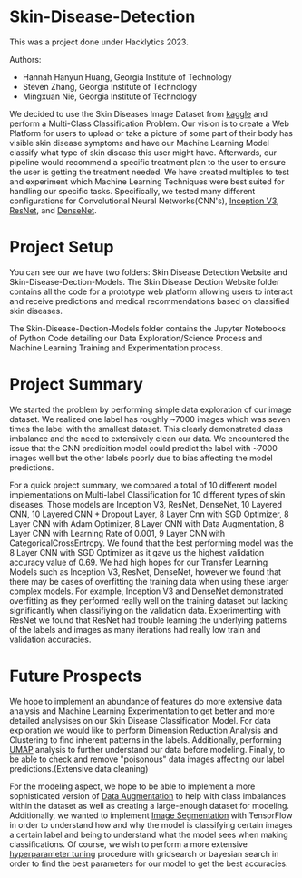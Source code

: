 # Skin-Disease-Detection

This was a project done under Hacklytics 2023.

Authors:
  - Hannah Hanyun Huang, Georgia Institute of Technology
  - Steven Zhang, Georgia Institute of Technology
  - Mingxuan Nie, Georgia Institute of Technology

We decided to use the Skin Diseases Image Dataset from [kaggle](https://www.kaggle.com/datasets/ismailpromus/skin-diseases-image-dataset) and perform a Multi-Class Classification Problem.
Our vision is to create a Web Platform for users to upload or take a picture of some part of their body has visible skin disease symptoms and have our Machine Learning Model 
classify what type of skin disease this user might have. Afterwards, our pipeline would recommend a specific treatment plan to the user to ensure the user is getting the treatment needed. We have created multiples to test and experiment which Machine Learning Techniques were best suited for handling our specific
tasks. Specifically, we tested many different configurations for Convolutional Neural Networks(CNN's), [Inception V3](https://arxiv.org/abs/1512.00567), [ResNet](https://arxiv.org/abs/1512.03385v1),
and [DenseNet](https://arxiv.org/abs/1608.06993). 

# Project Setup
You can see our we have two folders: Skin Disease Detection Website and Skin-Disease-Dection-Models. The Skin Disease Dection Website folder contains all the code for a 
prototype web platform allowing users to interact and receive predictions and medical recommendations based on classified skin diseases.

The Skin-Disease-Dection-Models folder contains the Jupyter Notebooks of Python Code detailing our Data Exploration/Science Process and Machine Learning Training and Experimentation
process. 

# Project Summary
We started the problem by performing simple data exploration of our image dataset. We realized one label has roughly ~7000 images which was seven times the label with the smallest dataset. This clearly demonstrated class imbalance and the need to extensively clean our data. We encountered the issue that the CNN predicition model could predict the label with ~7000 images well but the other labels poorly due to bias affecting the model predictions.

For a quick project summary, we compared a total of 10 different model implementations on Multi-label Classification for 10 different types of skin diseases. Those models are Inception V3, ResNet, DenseNet, 10 Layered CNN, 10 Layered CNN + Dropout Layer, 8 Layer Cnn with SGD Optimizer, 8 Layer CNN with Adam Optimizer, 8 Layer CNN with Data Augmentation, 8 Layer CNN with Learning Rate of 0.001, 9 Layer CNN with CategoricalCrossEntropy. We found that the best performing model was the 8 Layer CNN with SGD Optimizer as it gave us the highest validation accuracy value of 0.69. We had high hopes for our Transfer Learning Models such as Inception V3, ResNet, DenseNet, however we found that there may be cases of overfitting the training data when using these larger complex models. For example, Inception V3 and DenseNet demonstrated overfitting as they performed really well on the training dataset but lacking significantly when classifiying on the validation data. Experimenting with ResNet we found that ResNet had trouble learning the underlying patterns of the labels and images as many iterations had really low train and validation accuracies.

# Future Prospects
We hope to implement an abundance of features do more extensive data analysis and Machine Learning Experimentation to get better and more detailed analysises on our Skin Disease Classification Model. For data exploration we would like to perform Dimension Reduction Analysis and Clustering to find inherent patterns in the labels. Additionally, performing [UMAP](https://umap-learn.readthedocs.io/en/latest/) analysis to further understand our data before modeling. Finally, to be able to check and remove "poisonous" data images affecting our label predictions.(Extensive data cleaning)

For the modeling aspect, we hope to be able to implement a more sophisticated version of [Data Augmentation](https://www.tensorflow.org/tutorials/images/data_augmentation) to help with class imbalances within the dataset as well as creating a large-enough dataset for modeling. Additionally, we wanted to implement [Image Segmentation](https://www.tensorflow.org/tutorials/images/segmentation) with TensorFlow in order to understand how and why the model is classifying certain images a certain label and being to understand what the model sees when making classifications. Of course, we wish to perform a more extensive [hyperparameter tuning](https://www.tensorflow.org/tutorials/keras/keras_tuner) procedure with gridsearch or bayesian search in order to find the best parameters for our model to get the best accuracies.

